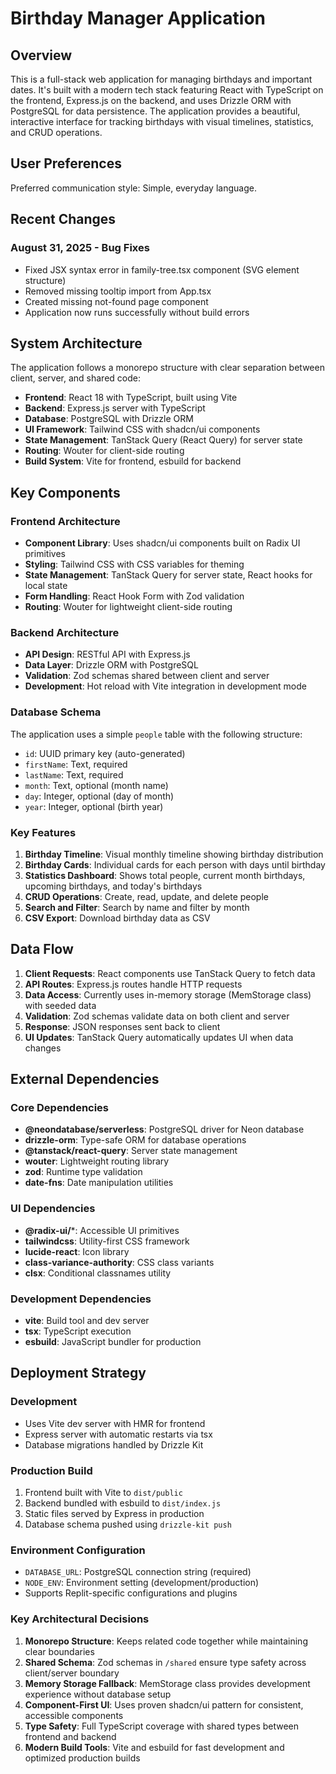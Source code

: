 # Birthday Manager Application

## Overview

This is a full-stack web application for managing birthdays and important dates. It's built with a modern tech stack featuring React with TypeScript on the frontend, Express.js on the backend, and uses Drizzle ORM with PostgreSQL for data persistence. The application provides a beautiful, interactive interface for tracking birthdays with visual timelines, statistics, and CRUD operations.

## User Preferences

Preferred communication style: Simple, everyday language.

## Recent Changes

### August 31, 2025 - Bug Fixes
- Fixed JSX syntax error in family-tree.tsx component (SVG element structure)
- Removed missing tooltip import from App.tsx 
- Created missing not-found page component
- Application now runs successfully without build errors

## System Architecture

The application follows a monorepo structure with clear separation between client, server, and shared code:

- **Frontend**: React 18 with TypeScript, built using Vite
- **Backend**: Express.js server with TypeScript
- **Database**: PostgreSQL with Drizzle ORM
- **UI Framework**: Tailwind CSS with shadcn/ui components
- **State Management**: TanStack Query (React Query) for server state
- **Routing**: Wouter for client-side routing
- **Build System**: Vite for frontend, esbuild for backend

## Key Components

### Frontend Architecture
- **Component Library**: Uses shadcn/ui components built on Radix UI primitives
- **Styling**: Tailwind CSS with CSS variables for theming
- **State Management**: TanStack Query for server state, React hooks for local state
- **Form Handling**: React Hook Form with Zod validation
- **Routing**: Wouter for lightweight client-side routing

### Backend Architecture
- **API Design**: RESTful API with Express.js
- **Data Layer**: Drizzle ORM with PostgreSQL
- **Validation**: Zod schemas shared between client and server
- **Development**: Hot reload with Vite integration in development mode

### Database Schema
The application uses a simple `people` table with the following structure:
- `id`: UUID primary key (auto-generated)
- `firstName`: Text, required
- `lastName`: Text, required
- `month`: Text, optional (month name)
- `day`: Integer, optional (day of month)
- `year`: Integer, optional (birth year)

### Key Features
1. **Birthday Timeline**: Visual monthly timeline showing birthday distribution
2. **Birthday Cards**: Individual cards for each person with days until birthday
3. **Statistics Dashboard**: Shows total people, current month birthdays, upcoming birthdays, and today's birthdays
4. **CRUD Operations**: Create, read, update, and delete people
5. **Search and Filter**: Search by name and filter by month
6. **CSV Export**: Download birthday data as CSV

## Data Flow

1. **Client Requests**: React components use TanStack Query to fetch data
2. **API Routes**: Express.js routes handle HTTP requests
3. **Data Access**: Currently uses in-memory storage (MemStorage class) with seeded data
4. **Validation**: Zod schemas validate data on both client and server
5. **Response**: JSON responses sent back to client
6. **UI Updates**: TanStack Query automatically updates UI when data changes

## External Dependencies

### Core Dependencies
- **@neondatabase/serverless**: PostgreSQL driver for Neon database
- **drizzle-orm**: Type-safe ORM for database operations
- **@tanstack/react-query**: Server state management
- **wouter**: Lightweight routing library
- **zod**: Runtime type validation
- **date-fns**: Date manipulation utilities

### UI Dependencies
- **@radix-ui/***: Accessible UI primitives
- **tailwindcss**: Utility-first CSS framework
- **lucide-react**: Icon library
- **class-variance-authority**: CSS class variants
- **clsx**: Conditional classnames utility

### Development Dependencies
- **vite**: Build tool and dev server
- **tsx**: TypeScript execution
- **esbuild**: JavaScript bundler for production

## Deployment Strategy

### Development
- Uses Vite dev server with HMR for frontend
- Express server with automatic restarts via tsx
- Database migrations handled by Drizzle Kit

### Production Build
1. Frontend built with Vite to `dist/public`
2. Backend bundled with esbuild to `dist/index.js`
3. Static files served by Express in production
4. Database schema pushed using `drizzle-kit push`

### Environment Configuration
- `DATABASE_URL`: PostgreSQL connection string (required)
- `NODE_ENV`: Environment setting (development/production)
- Supports Replit-specific configurations and plugins

### Key Architectural Decisions

1. **Monorepo Structure**: Keeps related code together while maintaining clear boundaries
2. **Shared Schema**: Zod schemas in `/shared` ensure type safety across client/server boundary
3. **Memory Storage Fallback**: MemStorage class provides development experience without database setup
4. **Component-First UI**: Uses proven shadcn/ui pattern for consistent, accessible components
5. **Type Safety**: Full TypeScript coverage with shared types between frontend and backend
6. **Modern Build Tools**: Vite and esbuild for fast development and optimized production builds
